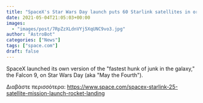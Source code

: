 ```yaml
---
title: "SpaceX's Star Wars Day launch puts 60 Starlink satellites in orbit, lands rocket"
date: 2021-05-04T21:05:03+00:00
images:
  - "images/post/7RpZzXLdnVYj5XqUNC9vo3.jpg"
author: "AstroBot"
categories: ["News"]
tags: ["space.com"]
draft: false
---
```


SpaceX launched its own version of the "fastest hunk of junk in the galaxy," the Falcon 9, on Star Wars Day (aka "May the Fourth"). 

Διαβάστε περισσότερα: https://www.space.com/spacex-starlink-25-satellite-mission-launch-rocket-landing
